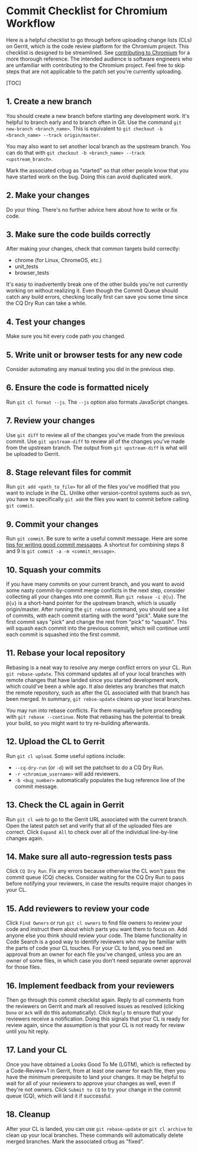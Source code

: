 # Commit Checklist for Chromium Workflow

Here is a helpful checklist to go through before uploading change lists (CLs) on
Gerrit, which is the code review platform for the Chromium project. This
checklist is designed to be streamlined. See
[contributing to Chromium][contributing] for a more thorough reference. The
intended audience is software engineers who are unfamiliar with contributing to
the Chromium project. Feel free to skip steps that are not applicable to the
patch set you're currently uploading.

[TOC]

## 1. Create a new branch

You should create a new branch before starting any development work. It's
helpful to branch early and to branch often in Git. Use the command
`git new-branch <branch_name>`. This is equivalent to
`git checkout -b <branch_name> --track origin/master`.

You may also want to set another local branch as the upstream branch. You can do
that with `git checkout -b <branch_name> --track <upstream_branch>`.

Mark the associated crbug as "started" so that other people know that you have
started work on the bug. Doing this can avoid duplicated work.

## 2. Make your changes

Do your thing. There's no further advice here about how to write or fix code.

## 3. Make sure the code builds correctly

After making your changes, check that common targets build correctly:

*   chrome (for Linux, ChromeOS, etc.)
*   unit_tests
*   browser_tests

It's easy to inadvertently break one of the other builds you're not currently
working on without realizing it. Even though the Commit Queue should catch any
build errors, checking locally first can save you some time since the CQ Dry Run
can take a while.

## 4. Test your changes

Make sure you hit every code path you changed.

## 5. Write unit or browser tests for any new code

Consider automating any manual testing you did in the previous step.

## 6. Ensure the code is formatted nicely

Run `git cl format --js`. The `--js` option also formats JavaScript changes.

## 7. Review your changes

Use `git diff` to review all of the changes you've made from the previous
commit. Use `git upstream-diff` to review all of the changes you've made
from the upstream branch. The output from `git upstream-diff` is what will
be uploaded to Gerrit.

## 8. Stage relevant files for commit

Run `git add <path_to_file>` for all of the files you've modified that you want
to include in the CL. Unlike other version-control systems such as svn, you have
to specifically `git add` the files you want to commit before calling
`git commit`.

## 9. Commit your changes

Run `git commit`. Be sure to write a useful commit message. Here are some
[tips for writing good commit messages][uploading-a-change-for-review]. A
shortcut for combining steps 8 and 9 is `git commit -a -m <commit_message>`.

## 10. Squash your commits

If you have many commits on your current branch, and you want to avoid some
nasty commit-by-commit merge conflicts in the next step, consider collecting all
your changes into one commit. Run `git rebase -i @{u}`. The `@{u}` is a
short-hand pointer for the upstream branch, which is usually origin/master.
After running the `git rebase` command, you should see a list of commits, with
each commit starting with the word "pick". Make sure the first commit says
"pick" and change the rest from "pick" to "squash". This will squash each commit
into the previous commit, which will continue until each commit is squashed into
the first commit.

## 11. Rebase your local repository

Rebasing is a neat way to resolve any merge conflict errors on your CL. Run
`git rebase-update`. This command updates all of your local branches with
remote changes that have landed since you started development work, which
could've been a while ago. It also deletes any branches that match the remote
repository, such as after the CL associated with that branch has been merged.
In summary, `git rebse-update` cleans up your local branches.

You may run into rebase conflicts. Fix them manually before proceeding with
`git rebase --continue`. Note that rebasing has the potential to break your
build, so you might want to try re-building afterwards.

## 12. Upload the CL to Gerrit

Run `git cl upload`. Some useful options include:

*   `--cq-dry-run` (or `-d`) will set the patchset to do a CQ Dry Run.
*   `-r <chromium_username>` will add reviewers.
*   `-b <bug_number>` automatically populates the bug reference line of the
    commit message.

## 13. Check the CL again in Gerrit

Run `git cl web` to go to the Gerrit URL associated with the current branch.
Open the latest patch set and verify that all of the uploaded files are correct.
Click `Expand All` to check over all of the individual line-by-line changes
again.

## 14. Make sure all auto-regression tests pass

Click `CQ Dry Run`. Fix any errors because otherwise the CL won't pass the
commit queue (CQ) checks. Consider waiting for the CQ Dry Run to pass before
notifying your reviewers, in case the results require major changes in your CL.

## 15. Add reviewers to review your code

Click `Find Owners` or run `git cl owners` to find file owners to review your
code and instruct them about which parts you want them to focus on. Add anyone
else you think should review your code. The blame functionality in Code Search
is a good way to identify reviewers who may be familiar with the parts of code
your CL touches. For your CL to land, you need an approval from an owner for
each file you've changed, unless you are an owner of some files, in which case
you don't need separate owner approval for those files.

## 16. Implement feedback from your reviewers

Then go through this commit checklist again. Reply to all comments from the
reviewers on Gerrit and mark all resolved issues as resolved (clicking `Done` or
`Ack` will do this automatically). Click `Reply` to ensure that your reviewers
receive a notification. Doing this signals that your CL is ready for review
again, since the assumption is that your CL is not ready for review until you
hit reply.

## 17. Land your CL

Once you have obtained a Looks Good To Me (LGTM), which is reflected by a
Code-Review+1 in Gerrit, from at least one owner for each file, then you have
the minimum prerequisite to land your changes. It may be helpful to wait for all
of your reviewers to approve your changes as well, even if they're not owners.
Click `Submit to CQ` to try your change in the commit queue (CQ), which will
land it if successful.

## 18. Cleanup

After your CL is landed, you can use `git rebase-update` or `git cl archive` to
clean up your local branches. These commands will automatically delete merged
branches. Mark the associated crbug as "fixed".

[//]: # (the reference link section should be alphabetically sorted)
[contributing]: contributing.md
[uploading-a-change-for-review]: contributing.md#Uploading-a-change-for-review
